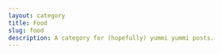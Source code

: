 ```yaml
---
layout: category
title: Food
slug: food
description: A category for (hopefully) yummi yummi posts.
---
```


